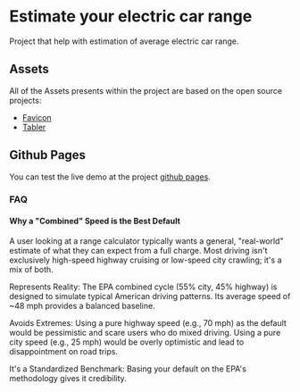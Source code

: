 # Estimate your electric car range

Project that help with estimation of average electric car range.

## Assets

All of the Assets presents within the project are based on the open source projects:

- [Favicon](https://favicon.io/emoji-favicons/electric-plug)
- [Tabler](https://tabler.io/icons)

## Github Pages

You can test the live demo at the project [github pages](https://mspiechowicz.github.io/estimate-electric-car-range/).

### FAQ

#### Why a "Combined" Speed is the Best Default

A user looking at a range calculator typically wants a general, "real-world" estimate of what they can expect from a full charge. Most driving isn't exclusively high-speed highway cruising or low-speed city crawling; it's a mix of both.

Represents Reality:
The EPA combined cycle (55% city, 45% highway) is designed to simulate typical American driving patterns. Its average speed of ~48 mph provides a balanced baseline.

Avoids Extremes:
Using a pure highway speed (e.g., 70 mph) as the default would be pessimistic and scare users who do mixed driving.
Using a pure city speed (e.g., 25 mph) would be overly optimistic and lead to disappointment on road trips.

It's a Standardized Benchmark:
Basing your default on the EPA's methodology gives it credibility.
